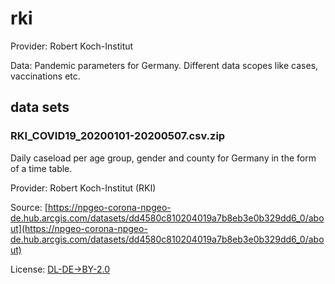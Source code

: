 # rki
Provider: Robert Koch-Institut

Data: Pandemic parameters for Germany. Different data scopes like cases, vaccinations etc.

## data sets
### RKI_COVID19_20200101-20200507.csv.zip
Daily caseload per age group, gender and county for Germany in the form of a time table.

Provider: Robert Koch-Institut (RKI)

Source: [https://npgeo-corona-npgeo-de.hub.arcgis.com/datasets/dd4580c810204019a7b8eb3e0b329dd6_0/about](https://npgeo-corona-npgeo-de.hub.arcgis.com/datasets/dd4580c810204019a7b8eb3e0b329dd6_0/about)

License: [DL-DE->BY-2.0](https://www.govdata.de/dl-de/by-2-0)
